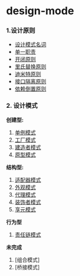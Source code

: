 # design-mode

### 1.设计原则

+ [设计模式名词](https://github.com/gitXugx/design-mode/blob/master/doc/noun.md)
+ [单一职责](https://github.com/gitXugx/design-mode/blob/master/doc/designphilosophy/srp.md)
+ [开闭原则](https://github.com/gitXugx/design-mode/blob/master/doc/designphilosophy/ocp.md)
+ [里氏替换原则](https://github.com/gitXugx/design-mode/blob/master/doc/designphilosophy/lsp.md)
+ [迪米特原则](https://github.com/gitXugx/design-mode/blob/master/doc/designphilosophy/lod.md)
+ [接口隔离原则](https://github.com/gitXugx/design-mode/blob/master/doc/designphilosophy/isp.md)
+ [依赖倒置原则](https://github.com/gitXugx/design-mode/blob/master/doc/designphilosophy/dip.md)

### 2. 设计模式
**创建型:**
1. [单例模式](https://github.com/gitXugx/design-mode/blob/master/doc/dm/sp.md)
2. [工厂模式](https://github.com/gitXugx/design-mode/blob/master/doc/dm/fp.md)
3. [建造者模式](https://github.com/gitXugx/design-mode/blob/master/doc/dm/bp.md)
4. [原型模式](https://github.com/gitXugx/design-mode/blob/master/doc/dm/pp.md)

**结构型:**
1. [适配器模式](https://github.com/gitXugx/design-mode/blob/master/doc/dm/structural/ap.md)
2. [外观模式](https://github.com/gitXugx/design-mode/blob/master/doc/dm/structural/fp.md)
3. [代理模式](https://github.com/gitXugx/design-mode/blob/master/doc/dm/structural/pp.md)
4. [装饰者模式](https://github.com/gitXugx/design-mode/blob/master/doc/dm/structural/wp.md)
5. [享元模式](https://github.com/gitXugx/design-mode/blob/master/doc/dm/structural/flyweightp.md)

**行为型**
1. [责任链模式](https://github.com/gitXugx/design-mode/blob/master/doc/dm/behavior/crp.md)





**未完成**

1. [组合模式]
2. [桥接模式]






